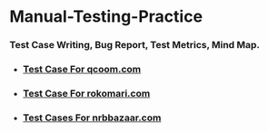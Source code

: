# Manual-Testing-Practice
### Test Case Writing, Bug Report, Test Metrics, Mind Map. 

- ### [**Test Case For qcoom.com**](https://github.com/Tonmoy61/Manual-Testing-Practice/tree/main/Test%20Case%20for%20Qcoom.com)
- ### [**Test Case For rokomari.com**](https://github.com/Tonmoy61/Manual-Testing-Practice/tree/main/Test%20Case%20for%20rokomari.com)
- ### [**Test Cases For nrbbazaar.com**](https://github.com/Tonmoy61/Manual-Testing-Practice/tree/main/Test%20Cases%20for%20nrbbazaar.com)
